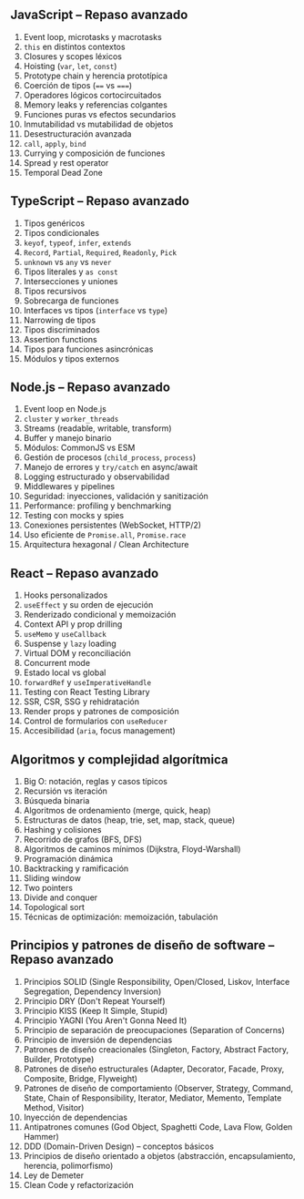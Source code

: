 ## JavaScript – Repaso avanzado

1. Event loop, microtasks y macrotasks
2. `this` en distintos contextos
3. Closures y scopes léxicos
4. Hoisting (`var`, `let`, `const`)
5. Prototype chain y herencia prototípica
6. Coerción de tipos (`==` vs `===`)
7. Operadores lógicos cortocircuitados
8. Memory leaks y referencias colgantes
9. Funciones puras vs efectos secundarios
10. Inmutabilidad vs mutabilidad de objetos
11. Desestructuración avanzada
12. `call`, `apply`, `bind`
13. Currying y composición de funciones
14. Spread y rest operator
15. Temporal Dead Zone

## TypeScript – Repaso avanzado

1. Tipos genéricos
2. Tipos condicionales
3. `keyof`, `typeof`, `infer`, `extends`
4. `Record`, `Partial`, `Required`, `Readonly`, `Pick`
5. `unknown` vs `any` vs `never`
6. Tipos literales y `as const`
7. Intersecciones y uniones
8. Tipos recursivos
9. Sobrecarga de funciones
10. Interfaces vs tipos (`interface` vs `type`)
11. Narrowing de tipos
12. Tipos discriminados
13. Assertion functions
14. Tipos para funciones asincrónicas
15. Módulos y tipos externos

## Node.js – Repaso avanzado

1. Event loop en Node.js
2. `cluster` y `worker_threads`
3. Streams (readable, writable, transform)
4. Buffer y manejo binario
5. Módulos: CommonJS vs ESM
6. Gestión de procesos (`child_process`, `process`)
7. Manejo de errores y `try/catch` en async/await
8. Logging estructurado y observabilidad
9. Middlewares y pipelines
10. Seguridad: inyecciones, validación y sanitización
11. Performance: profiling y benchmarking
12. Testing con mocks y spies
13. Conexiones persistentes (WebSocket, HTTP/2)
14. Uso eficiente de `Promise.all`, `Promise.race`
15. Arquitectura hexagonal / Clean Architecture

## React – Repaso avanzado

1. Hooks personalizados
2. `useEffect` y su orden de ejecución
3. Renderizado condicional y memoización
4. Context API y prop drilling
5. `useMemo` y `useCallback`
6. Suspense y `lazy` loading
7. Virtual DOM y reconciliación
8. Concurrent mode
9. Estado local vs global
10. `forwardRef` y `useImperativeHandle`
11. Testing con React Testing Library
12. SSR, CSR, SSG y rehidratación
13. Render props y patrones de composición
14. Control de formularios con `useReducer`
15. Accesibilidad (`aria`, focus management)

## Algoritmos y complejidad algorítmica

1. Big O: notación, reglas y casos típicos
2. Recursión vs iteración
3. Búsqueda binaria
4. Algoritmos de ordenamiento (merge, quick, heap)
5. Estructuras de datos (heap, trie, set, map, stack, queue)
6. Hashing y colisiones
7. Recorrido de grafos (BFS, DFS)
8. Algoritmos de caminos mínimos (Dijkstra, Floyd-Warshall)
9. Programación dinámica
10. Backtracking y ramificación
11. Sliding window
12. Two pointers
13. Divide and conquer
14. Topological sort
15. Técnicas de optimización: memoización, tabulación

## Principios y patrones de diseño de software – Repaso avanzado

1. Principios SOLID (Single Responsibility, Open/Closed, Liskov, Interface Segregation, Dependency Inversion)
2. Principio DRY (Don't Repeat Yourself)
3. Principio KISS (Keep It Simple, Stupid)
4. Principio YAGNI (You Aren't Gonna Need It)
5. Principio de separación de preocupaciones (Separation of Concerns)
6. Principio de inversión de dependencias
7. Patrones de diseño creacionales (Singleton, Factory, Abstract Factory, Builder, Prototype)
8. Patrones de diseño estructurales (Adapter, Decorator, Facade, Proxy, Composite, Bridge, Flyweight)
9. Patrones de diseño de comportamiento (Observer, Strategy, Command, State, Chain of Responsibility, Iterator, Mediator, Memento, Template Method, Visitor)
10. Inyección de dependencias
11. Antipatrones comunes (God Object, Spaghetti Code, Lava Flow, Golden Hammer)
12. DDD (Domain-Driven Design) – conceptos básicos
13. Principios de diseño orientado a objetos (abstracción, encapsulamiento, herencia, polimorfismo)
14. Ley de Demeter
15. Clean Code y refactorización
